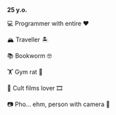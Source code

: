 **25 y.o.**

💻 Programmer with entire ❤️

🏔 Traveller 🏝

📚 Bookworm 🤓

🏋️‍ Gym rat 💪

🎥 Cult films lover 🎞

📷 Pho... ehm, person with camera 🤳
